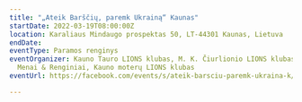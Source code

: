 ```yaml
---
title: "„Ateik Barščių, paremk Ukrainą“ Kaunas"
startDate: 2022-03-19T08:00:00Z
location: Karaliaus Mindaugo prospektas 50, LT-44301 Kaunas, Lietuva
endDate: 
eventType: Paramos renginys
eventOrganizer: Kauno Tauro LIONS klubas, M. K. Čiurlionio LIONS klubas, Kitchen RULES,
  Menai & Renginiai, Kauno moterų LIONS klubas
eventUrl: https://facebook.com/events/s/ateik-barsciu-paremk-ukraina-k/513153903488946/.

---
```


